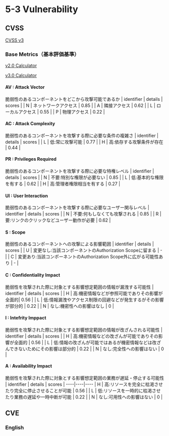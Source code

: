 # 5-3 Vulnerability
## CVSS
[CVSS v3](https://www.ipa.go.jp/security/vuln/CVSSv3.html)
### Base Metrics（基本評価基準）
[v2.0 Calculator](https://jvndb.jvn.jp/cvss/ja/v2.html)

[v3.0 Calculator](https://jvndb.jvn.jp/cvss/ja/v3.html)
#### AV : Attack Vector
脆弱性のあるコンポーネントをどこから攻撃可能であるか
| identifier | details | scores |
| N | ネットワークアクセス | 0.85 |
| A | 隣接アクセス | 0.62 |
| L | ローカルアクセス | 0.55 |
| P | 物理アクセス | 0.22 |

#### AC : Attack Complexity
脆弱性のあるコンポーネントを攻撃する際に必要な条件の複雑さ
| identifier | details | scores |
| L | 低:常に攻撃可能 | 0.77 |
| H | 高:依存する攻撃条件が存在 | 0.44 |

#### PR : Privileges Required
脆弱性のあるコンポーネントを攻撃する際に必要な特権レベル
| identifier | details | scores |
| N | 不要:特別な権限が必要ない | 0.85 |
| L | 低:基本的な権限を有する | 0.62 |
| H | 高:管理者権限相当を有する | 0.27 |

#### UI : User Interaction
脆弱性のあるコンポーネントを攻撃する際に必要なユーザー関与レベル
| identifier | details | scores |
| N | 不要:何もしなくても攻撃される | 0.85 |
| R | 要:リンクのクリックなどユーザー動作が必要 | 0.62 |

#### S : Scope
脆弱性のあるコンポーネントへの攻撃による影響範囲
| identifier | details | scores |
| U | 変更なし:当該コンポーネントのAuthorization Scopeに留まる | - |
| C | 変更あり:当該コンポーネントのAuthorization Scope外に広がる可能性あり | - |

#### C : Confidentiality Impact
脆弱性を攻撃された際に対象とする影響想定範囲の情報が漏洩する可能性
| identifier | details | scores |
| H | 高:機密情報などが参照可能でありその影響が全面的| 0.56 |
| L | 低:情報漏洩やアクセス制限の回避などが発生するがその影響が部分的 | 0.22 |
| N | なし:機密性への影響はなし | 0 |

#### I : Intefrity Imppact
脆弱性を攻撃された際に対象とする影響想定範囲の情報が改ざんされる可能性
| identifier | details | scores |
| H | 高:機密情報などの改ざんが可能でありその影響が全面的 | 0.56 |
| L | 低:情報の改ざんが可能ではあるが機密情報などは改ざんできないためにその影響は部分的 | 0.22 |
| N | なし:完全性への影響はない | 0 |

#### A : Availability Impact
脆弱性を攻撃された際に対象とする影響想定範囲の業務が遅延・停止する可能性
| identifier | details | scores |
----|----|----
| H | 高:リソースを完全に枯渇させたり完全に停止させることが可能 | 0.56 |
| L | 低:リソースを一時的に枯渇させたり業務の遅延や一時中断が可能 | 0.22 |
| N | なし:可用性への影響はない | 0 |

## CVE
### English
